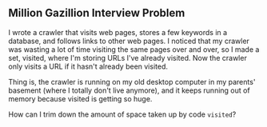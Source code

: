 ## Million Gazillion Interview Problem
I wrote a crawler that visits web pages, stores a few keywords in a database, and follows links to other web pages. I noticed that my crawler was wasting a lot of time visiting the same pages over and over, so I made a set, visited, where I'm storing URLs I've already visited. Now the crawler only visits a URL if it hasn't already been visited.

Thing is, the crawler is running on my old desktop computer in my parents' basement (where I totally don't live anymore), and it keeps running out of memory because visited is getting so huge.

How can I trim down the amount of space taken up by code `visited`?
